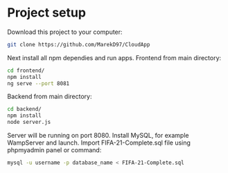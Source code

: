 # Project setup

Download this project to your computer:

```sh
git clone https://github.com/MarekD97/CloudApp
```

Next install all npm dependies and run apps.
Frontend from main directory:

```sh
cd frontend/
npm install
ng serve --port 8081
```

Backend from main directory:

```sh
cd backend/
npm install
node server.js
```

Server will be running on port 8080.
Install MySQL, for example WampServer and launch.
Import FIFA-21-Complete.sql file using phpmyadmin panel or command:

```sh
mysql -u username -p database_name < FIFA-21-Complete.sql
```
